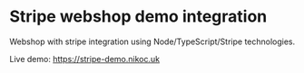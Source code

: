 # Stripe webshop demo integration
Webshop with stripe integration using Node/TypeScript/Stripe technologies.

Live demo: https://stripe-demo.nikoc.uk
